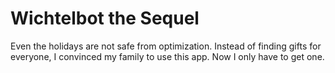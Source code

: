 # Wichtelbot the Sequel

Even the holidays are not safe from optimization.
Instead of finding gifts for everyone, I convinced my family to use this app.
Now I only have to get one.
